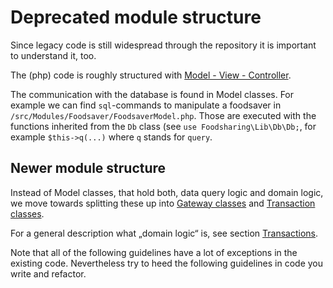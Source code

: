 # Deprecated module structure

Since legacy code is still widespread through the repository it is important to understand it, too.

The (php) code is roughly structured with [Model - View - Controller](https://en.wikipedia.org/wiki/Model%E2%80%93view%E2%80%93controller).

The communication with the database is found in Model classes.
For example we can find `sql`-commands to manipulate a foodsaver in `/src/Modules/Foodsaver/FoodsaverModel.php`.
Those are executed with the functions inherited from the `Db` class (see `use Foodsharing\Lib\Db\Db;`, for example `$this->q(...)` where `q` stands for `query`.

## Newer module structure

Instead of Model classes, that hold both, data query logic and domain logic, we move towards splitting these up
into [Gateway classes](#gateways) and [Transaction classes](#transactions).

For a general description what „domain logic“ is, see section [Transactions](#transactions).

Note that all of the following guidelines have a lot of exceptions
in the existing code. Nevertheless try to heed the following guidelines
in code you write and refactor.
